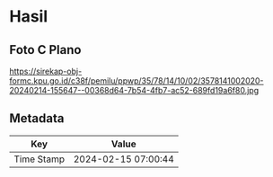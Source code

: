 # Hasil

## Foto C Plano

https://sirekap-obj-formc.kpu.go.id/c38f/pemilu/ppwp/35/78/14/10/02/3578141002020-20240214-155647--00368d64-7b54-4fb7-ac52-689fd19a6f80.jpg


## Metadata

| Key        | Value               |
| ---------- | ------------------- |
| Time Stamp | 2024-02-15 07:00:44 |



